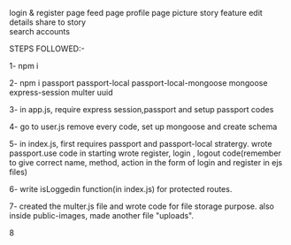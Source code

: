 login & register page
feed page
profile page
picture
story feature 
edit details
share to story  
search accounts


STEPS FOLLOWED:-

1- npm i

2- npm i passport passport-local passport-local-mongoose mongoose express-session multer uuid

3- in app.js, require express session,passport and setup passport codes

4- go to user.js remove every code, set up mongoose and create schema

5- in index.js, first requires passport and passport-local stratergy.
wrote passport.use code in starting
wrote register, login , logout code(remember to give correct name, method, action in the form of login and register in ejs files)

6- write isLoggedin function(in index.js) for protected routes.

7- created the multer.js file and wrote code for file storage purpose.
also inside public-images, made another file "uploads".

8

